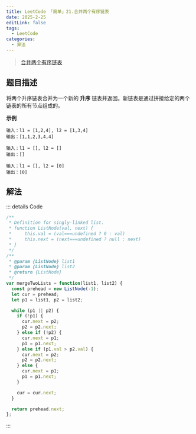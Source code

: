 ```yaml
---
title: LeetCode 「简单」21.合并两个有序链表
date: 2025-2-25
editLink: false
tags:
  - LeetCode
categories:
  - 算法
---
```


> [合并两个有序链表](https://leetcode.cn/problems/merge-two-sorted-lists/description/)

## 题目描述

将两个升序链表合并为一个新的 **升序** 链表并返回。新链表是通过拼接给定的两个链表的所有节点组成的。

**示例**

```
输入：l1 = [1,2,4], l2 = [1,3,4]
输出：[1,1,2,3,4,4]

输入：l1 = [], l2 = []
输出：[]

输入：l1 = [], l2 = [0]
输出：[0]
```

## 解法

::: details Code
```js
/**
 * Definition for singly-linked list.
 * function ListNode(val, next) {
 *     this.val = (val===undefined ? 0 : val)
 *     this.next = (next===undefined ? null : next)
 * }
 */
/**
 * @param {ListNode} list1
 * @param {ListNode} list2
 * @return {ListNode}
 */
var mergeTwoLists = function(list1, list2) {
  const prehead = new ListNode(-1);
  let cur = prehead;
  let p1 = list1, p2 = list2;

  while (p1 || p2) {
    if (!p1) {
      cur.next = p2;
      p2 = p2.next;
    } else if (!p2) {
      cur.next = p1;
      p1 = p1.next;
    } else if (p1.val > p2.val) {
      cur.next = p2;
      p2 = p2.next;
    } else {
      cur.next = p1;
      p1 = p1.next;
    }

    cur = cur.next;
  }

  return prehead.next;
};
```
:::
